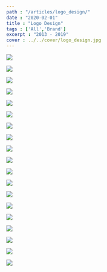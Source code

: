 ```yaml
---
path : "/articles/logo_design/"
date : "2020-02-01"
title : "Logo Design"
tags : ['All','Brand']
excerpt : "2013 - 2019"
cover : ../../cover/logo_design.jpg
---
```


![](../../articles/logo_design/1.jpg)

![](../../articles/logo_design/2.jpg)

![](../../articles/logo_design/3.jpg)

![](../../articles/logo_design/4.jpg)

![](../../articles/logo_design/5.jpg)

![](../../articles/logo_design/6.jpg)

![](../../articles/logo_design/7.jpg)

![](../../articles/logo_design/8.jpg)

![](../../articles/logo_design/9.jpg)

![](../../articles/logo_design/10.jpg)

![](../../articles/logo_design/11.jpg)

![](../../articles/logo_design/12.jpg)

![](../../articles/logo_design/13.jpg)

![](../../articles/logo_design/14.jpg)

![](../../articles/logo_design/15.jpg)

![](../../articles/logo_design/16.jpg)

![](../../articles/logo_design/17.jpg)

![](../../articles/logo_design/18.jpg)

![](../../articles/logo_design/19.jpg)